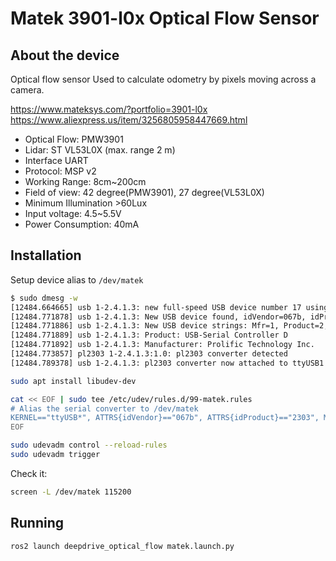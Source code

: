# Matek 3901-l0x Optical Flow Sensor

## About the device

Optical flow sensor
Used to calculate odometry by pixels moving across a camera.

https://www.mateksys.com/?portfolio=3901-l0x
https://www.aliexpress.us/item/3256805958447669.html

- Optical Flow: PMW3901
- Lidar: ST VL53L0X (max. range 2 m)
- Interface UART
- Protocol: MSP v2
- Working Range: 8cm~200cm
- Field of view: 42 degree(PMW3901), 27 degree(VL53L0X)
- Minimum Illumination >60Lux
- Input voltage: 4.5~5.5V
- Power Consumption: 40mA


## Installation

Setup device alias to `/dev/matek`

```sh
$ sudo dmesg -w
[12484.664665] usb 1-2.4.1.3: new full-speed USB device number 17 using tegra-xusb
[12484.771878] usb 1-2.4.1.3: New USB device found, idVendor=067b, idProduct=2303, bcdDevice= 4.00
[12484.771886] usb 1-2.4.1.3: New USB device strings: Mfr=1, Product=2, SerialNumber=0
[12484.771889] usb 1-2.4.1.3: Product: USB-Serial Controller D
[12484.771892] usb 1-2.4.1.3: Manufacturer: Prolific Technology Inc. 
[12484.773857] pl2303 1-2.4.1.3:1.0: pl2303 converter detected
[12484.789378] usb 1-2.4.1.3: pl2303 converter now attached to ttyUSB1
```

```sh
sudo apt install libudev-dev

cat << EOF | sudo tee /etc/udev/rules.d/99-matek.rules
# Alias the serial converter to /dev/matek
KERNEL=="ttyUSB*", ATTRS{idVendor}=="067b", ATTRS{idProduct}=="2303", MODE:="0777", SYMLINK+="matek"
EOF

sudo udevadm control --reload-rules
sudo udevadm trigger
```

Check it:
```sh
screen -L /dev/matek 115200
```

## Running

```sh
ros2 launch deepdrive_optical_flow matek.launch.py
```
